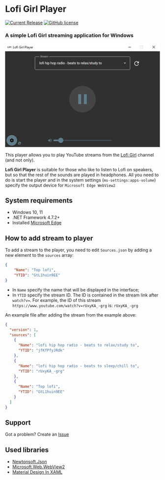 # Lofi Girl Player
[![Current Release](https://img.shields.io/github/release/FAR747/LofiGirlPlayer.svg)](https://github.com/FAR747/LofiGirlPlayer/releases) [![GitHub license](https://img.shields.io/github/license/FAR747/LofiGirlPlayer)](https://github.com/FAR747/LofiGirlPlayer/blob/main/LICENSE)

### A simple Lofi Girl streaming application for Windows
![Screen](https://github.com/FAR747/LofiGirlPlayer/raw/main/DOCS/Screen_1.png)  

This player allows you to play YouTube streams from the [Lofi Girl](https://www.youtube.com/channel/UCSJ4gkVC6NrvII8umztf0Ow) channel (and not only).

**Lofi Girl Player** is suitable for those who like to listen to Lofi on speakers, but so that the rest of the sounds are played in headphones. All you need to do is start the player and in the system settings (`ms-settings:apps-volume`) specify the output device for `Microsoft Edge WebView2`

## System requirements
 - Windows 10, 11
 - .NET Framework 4.7.2+
 - Installed [Microsoft Edge](https://www.microsoft.com/edge)

## How to add stream to player
To add a stream to the player, you need to edit `Sources.json` by adding a new element to the `sources` array:  
```json
{
    "Name": "Top lofi",
    "YTID": "GtL1huin9EE"
}
```
- In `Name` specify the name that will be displayed in the interface;
- In `YTID` specify the stream ID. The ID is contained in the stream link after `watch?v=`. For example, the ID of this stream `https://www.youtube.com/watch?v=rUxyKA_-grg` is: `rUxyKA_-grg`  

An example file after adding the stream from the example above:
```json
{
  "version": 1,
  "sources": [
    {
      "Name": "lofi hip hop radio - beats to relax/study to",
      "YTID": "jfKfPfyJRdk"
    },
    {
      "Name": "lofi hip hop radio - beats to sleep/chill to",
      "YTID": "rUxyKA_-grg"
    },
    {
      "Name": "Top lofi",
      "YTID": "GtL1huin9EE"
    }
  ]
}
```

## Support
Got a problem? Create an [Issue](https://github.com/FAR747/LofiGirlPlayer/issues/new)

## Used libraries
 - [Newtonsoft.Json](https://www.newtonsoft.com/json)
 - [Microsoft.Web.WebView2](https://www.nuget.org/packages/Microsoft.Web.WebView2)
 - [Material Design In XAML](https://github.com/MaterialDesignInXAML/MaterialDesignInXamlToolkit)